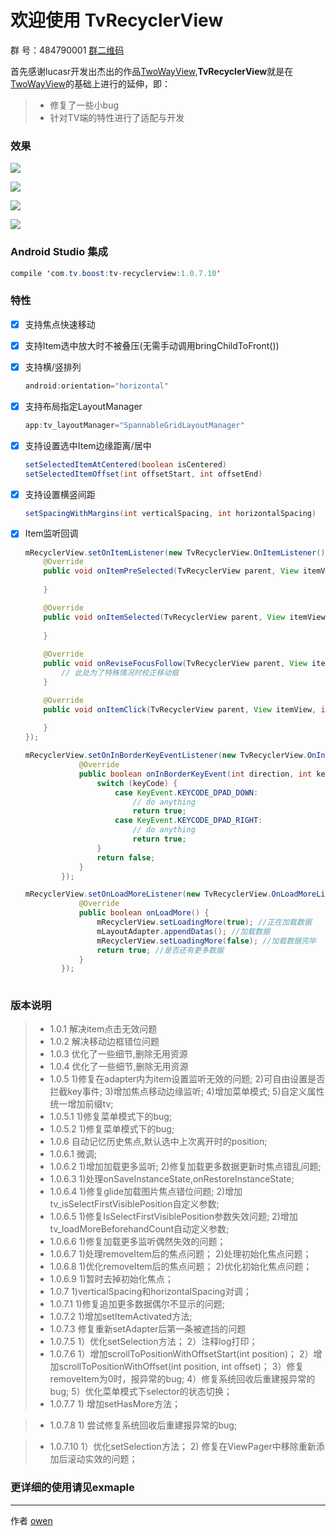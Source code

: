 # 欢迎使用 TvRecyclerView

群   号：484790001 [群二维码](https://github.com/zhousuqiang/TvRecyclerView/blob/master/images/qq.png)

首先感谢lucasr开发出杰出的作品[TwoWayView](https://github.com/lucasr/twoway-view),**TvRecyclerView**就是在[TwoWayView](https://github.com/lucasr/twoway-view)的基础上进行的延伸，即：

> * 修复了一些小bug
> * 针对TV端的特性进行了适配与开发

### 效果

![](https://github.com/zhousuqiang/TvRecyclerView/blob/master/images/img_spannable.png)

![](https://github.com/zhousuqiang/TvRecyclerView/blob/master/images/img_staggered.png)

![](https://github.com/zhousuqiang/TvRecyclerView/blob/master/images/img_grid.png)

![](https://github.com/zhousuqiang/TvRecyclerView/blob/master/images/img_list.png)

### Android Studio 集成

```java
compile 'com.tv.boost:tv-recyclerview:1.0.7.10'
```

### 特性

- [x] 支持焦点快速移动

- [x] 支持Item选中放大时不被叠压(无需手动调用bringChildToFront())

- [x] 支持横/竖排列
    ```java
    android:orientation="horizontal"
    ```

- [x] 支持布局指定LayoutManager
    ```java
    app:tv_layoutManager="SpannableGridLayoutManager"
    ```

- [x] 支持设置选中Item边缘距离/居中
    ```java
    setSelectedItemAtCentered(boolean isCentered)
    setSelectedItemOffset(int offsetStart, int offsetEnd)
    ```

- [x] 支持设置横竖间距
    ```java
    setSpacingWithMargins(int verticalSpacing, int horizontalSpacing)
    ```

- [x] Item监听回调
    ```java
    mRecyclerView.setOnItemListener(new TvRecyclerView.OnItemListener() {
        @Override
        public void onItemPreSelected(TvRecyclerView parent, View itemView, int position) {
                
        }

        @Override
        public void onItemSelected(TvRecyclerView parent, View itemView, int position) {
                
        }
        
        @Override
        public void onReviseFocusFollow(TvRecyclerView parent, View itemView, int position) {
            // 此处为了特殊情况时校正移动框
        }

        @Override
        public void onItemClick(TvRecyclerView parent, View itemView, int position) {
                
        }
    });
    
    mRecyclerView.setOnInBorderKeyEventListener(new TvRecyclerView.OnInBorderKeyEventListener() {
                @Override
                public boolean onInBorderKeyEvent(int direction, int keyCode, KeyEvent event) {
                    switch (keyCode) {
                        case KeyEvent.KEYCODE_DPAD_DOWN:
                            // do anything
                            return true;
                        case KeyEvent.KEYCODE_DPAD_RIGHT:
                            // do anything
                            return true;
                    }
                    return false;
                }
            });
    
    mRecyclerView.setOnLoadMoreListener(new TvRecyclerView.OnLoadMoreListener() {
                @Override
                public boolean onLoadMore() {
                    mRecyclerView.setLoadingMore(true); //正在加载数据
                    mLayoutAdapter.appendDatas(); //加载数据
                    mRecyclerView.setLoadingMore(false); //加载数据完毕
                    return true; //是否还有更多数据
                }
            });
           
    ```
### 版本说明
> * 1.0.1
    解决item点击无效问题
> * 1.0.2
    解决移动边框错位问题
> * 1.0.3
    优化了一些细节,删除无用资源
> * 1.0.4
    优化了一些细节,删除无用资源
> * 1.0.5
    1)修复在adapter内为item设置监听无效的问题;
    2)可自由设置是否拦截key事件;
    3)增加焦点移动边缘监听;
    4)增加菜单模式;
    5)自定义属性统一增加前缀tv;
> * 1.0.5.1
    1)修复菜单模式下的bug;
> * 1.0.5.2
    1)修复菜单模式下的bug;
> * 1.0.6
    自动记忆历史焦点,默认选中上次离开时的position;
> * 1.0.6.1
    微调;
> * 1.0.6.2
    1)增加加载更多监听;
    2)修复加载更多数据更新时焦点错乱问题;
> * 1.0.6.3
    1)处理onSaveInstanceState,onRestoreInstanceState;
> * 1.0.6.4
    1)修复glide加载图片焦点错位问题;
    2)增加tv_isSelectFirstVisiblePosition自定义参数;
> * 1.0.6.5
    1)修复IsSelectFirstVisiblePosition参数失效问题;
    2)增加tv_loadMoreBeforehandCount自动定义参数;
> * 1.0.6.6
    1)修复加载更多监听偶然失效的问题；
> * 1.0.6.7
    1)处理removeItem后的焦点问题；
    2)处理初始化焦点问题；
> * 1.0.6.8
    1)优化removeItem后的焦点问题；
    2)优化初始化焦点问题；
> * 1.0.6.9
    1)暂时去掉初始化焦点；
> * 1.0.7
    1)verticalSpacing和horizontalSpacing对调；
> * 1.0.7.1
    1)修复追加更多数据偶尔不显示的问题;
> * 1.0.7.2
    1)增加setItemActivated方法;
> * 1.0.7.3
    修复重新setAdapter后第一条被遮挡的问题
> * 1.0.7.5
    1）优化setSelection方法；
    2）注释log打印；
> * 1.0.7.6
    1）增加scrollToPositionWithOffsetStart(int position)；
    2）增加scrollToPositionWithOffset(int position, int offset)；
    3）修复removeItem为0时，报异常的bug;
    4）修复系统回收后重建报异常的bug;
    5）优化菜单模式下selector的状态切换；
> * 1.0.7.7
    1) 增加setHasMore方法；
    
> * 1.0.7.8
    1) 尝试修复系统回收后重建报异常的bug;
        
> * 1.0.7.10
    1）优化setSelection方法；
    2) 修复在ViewPager中移除重新添加后滚动实效的问题；
    

### 更详细的使用请见exmaple

------


作者 [owen](https://github.com/zhousuqiang)
